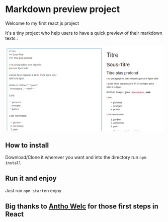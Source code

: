 # Markdown preview project

Welcome to my first react js project

It's a tiny project who help users to have a quick preview of their markdown texts :

![capture of the project](https://raw.githubusercontent.com/tariqbenezza/markdown/master/capture.png)

## How to install

Download/Clone it wherever you want and into the directory run `npm install`

## Run it and enjoy

Just run `npm start`en enjoy

## Big thanks to [Antho Welc](https://twitter.com/AnthoWelc) for those first steps in React

